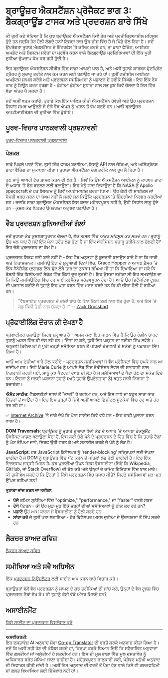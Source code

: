 <!--
CO_OP_TRANSLATOR_METADATA:
{
  "original_hash": "eb358f3f4c2c082f9f3a4f98efa1d337",
  "translation_date": "2025-10-22T18:13:48+00:00",
  "source_file": "5-browser-extension/3-background-tasks-and-performance/README.md",
  "language_code": "pa"
}
-->
# ਬ੍ਰਾਊਜ਼ਰ ਐਕਸਟੈਂਸ਼ਨ ਪ੍ਰੋਜੈਕਟ ਭਾਗ 3: ਬੈਕਗ੍ਰਾਊਂਡ ਟਾਸਕ ਅਤੇ ਪ੍ਰਦਰਸ਼ਨ ਬਾਰੇ ਸਿੱਖੋ

ਕੀ ਤੁਸੀਂ ਕਦੇ ਸੋਚਿਆ ਹੈ ਕਿ ਕੁਝ ਬ੍ਰਾਊਜ਼ਰ ਐਕਸਟੈਂਸ਼ਨ ਕਿਵੇਂ ਤੇਜ਼ ਅਤੇ ਪ੍ਰਤੀਕ੍ਰਿਆਸ਼ੀਲ ਮਹਿਸੂਸ ਹੁੰਦੇ ਹਨ ਜਦਕਿ ਹੋਰ ਹੌਲੀ ਲੱਗਦੇ ਹਨ? ਇਸਦਾ ਰਾਜ਼ ਉਸ ਚੀਜ਼ ਵਿੱਚ ਹੈ ਜੋ ਪਿੱਛੇ ਚੱਲ ਰਿਹਾ ਹੈ। ਜਦੋਂ ਉਪਭੋਗਤਾ ਤੁਹਾਡੇ ਐਕਸਟੈਂਸ਼ਨ ਦੇ ਇੰਟਰਫੇਸ 'ਤੇ ਕਲਿਕ ਕਰਦੇ ਹਨ, ਤਾਂ ਡਾਟਾ ਫੈਚਿੰਗ, ਆਈਕਨ ਅਪਡੇਟ ਅਤੇ ਸਿਸਟਮ ਸਰੋਤਾਂ ਦਾ ਪ੍ਰਬੰਧ ਕਰਨ ਵਾਲੇ ਬੈਕਗ੍ਰਾਊਂਡ ਪ੍ਰਕਿਰਿਆਵਾਂ ਦੀ ਇੱਕ ਪੂਰੀ ਦੁਨੀਆ ਚੁੱਪਚਾਪ ਕੰਮ ਕਰ ਰਹੀ ਹੁੰਦੀ ਹੈ।

ਇਹ ਬ੍ਰਾਊਜ਼ਰ ਐਕਸਟੈਂਸ਼ਨ ਸੀਰੀਜ਼ ਵਿੱਚ ਸਾਡਾ ਆਖਰੀ ਪਾਠ ਹੈ, ਅਤੇ ਅਸੀਂ ਤੁਹਾਡੇ ਕਾਰਬਨ ਫੁੱਟਪ੍ਰਿੰਟ ਟ੍ਰੈਕਰ ਨੂੰ ਸੁਚਾਰੂ ਤਰੀਕੇ ਨਾਲ ਕੰਮ ਕਰਨ ਲਈ ਬਣਾਉਣ ਜਾ ਰਹੇ ਹਾਂ। ਤੁਸੀਂ ਗਤੀਸ਼ੀਲ ਆਈਕਨ ਅਪਡੇਟਸ ਸ਼ਾਮਲ ਕਰੋਗੇ ਅਤੇ ਪ੍ਰਦਰਸ਼ਨ ਸਮੱਸਿਆਵਾਂ ਨੂੰ ਪਛਾਣਨ ਦੇ ਤਰੀਕੇ ਸਿੱਖੋਗੇ। ਇਹ ਇੱਕ ਰੇਸ ਕਾਰ ਨੂੰ ਟਿਊਨ ਕਰਨ ਵਰਗਾ ਹੈ - ਛੋਟੀਆਂ ਛੋਟੀਆਂ ਸੁਧਾਰਾਂ ਨਾਲ ਸਭ ਕੁਝ ਕਿਵੇਂ ਚੱਲਦਾ ਹੈ ਇਸ ਵਿੱਚ ਵੱਡਾ ਅੰਤਰ ਪੈ ਸਕਦਾ ਹੈ।

ਜਦੋਂ ਅਸੀਂ ਖਤਮ ਕਰਾਂਗੇ, ਤੁਹਾਡੇ ਕੋਲ ਇੱਕ ਪਾਲਿਸ਼ ਕੀਤੀ ਐਕਸਟੈਂਸ਼ਨ ਹੋਵੇਗੀ ਅਤੇ ਉਹ ਪ੍ਰਦਰਸ਼ਨ ਸਿਧਾਂਤ ਸਮਝ ਆਉਣਗੇ ਜੋ ਚੰਗੇ ਵੈੱਬ ਐਪਸ ਨੂੰ ਮਹਾਨ ਤੋਂ ਵੱਖ ਕਰਦੇ ਹਨ। ਆਓ ਬ੍ਰਾਊਜ਼ਰ ਅਪਟੀਮਾਈਜ਼ੇਸ਼ਨ ਦੀ ਦੁਨੀਆ ਵਿੱਚ ਡੁੱਬੀਏ।

## ਪੂਰਵ-ਵਿਚਾਰ ਪਾਠਕਵਾਲੀ ਪ੍ਰਸ਼ਨਾਵਲੀ

[ਪੂਰਵ-ਵਿਚਾਰ ਪਾਠਕਵਾਲੀ ਪ੍ਰਸ਼ਨਾਵਲੀ](https://ff-quizzes.netlify.app/web/quiz/27)

### ਪੇਸ਼ਕਸ਼

ਸਾਡੇ ਪਿਛਲੇ ਪਾਠਾਂ ਵਿੱਚ, ਤੁਸੀਂ ਇੱਕ ਫਾਰਮ ਬਣਾਇਆ, ਇਸਨੂੰ API ਨਾਲ ਜੋੜਿਆ, ਅਤੇ ਅਸਿੰਕ੍ਰੋਨਸ ਡਾਟਾ ਫੈਚਿੰਗ ਦਾ ਮੁਕਾਬਲਾ ਕੀਤਾ। ਤੁਹਾਡਾ ਐਕਸਟੈਂਸ਼ਨ ਚੰਗੇ ਤਰੀਕੇ ਨਾਲ ਰੂਪ ਲੈ ਰਿਹਾ ਹੈ।

ਹੁਣ ਸਾਨੂੰ ਆਖਰੀ ਟੱਚ ਸ਼ਾਮਲ ਕਰਨ ਦੀ ਲੋੜ ਹੈ - ਜਿਵੇਂ ਕਿ ਉਸ ਐਕਸਟੈਂਸ਼ਨ ਆਈਕਨ ਨੂੰ ਕਾਰਬਨ ਡਾਟਾ ਦੇ ਅਧਾਰ 'ਤੇ ਰੰਗ ਬਦਲਣ ਲਈ ਬਣਾਉਣਾ। ਇਹ ਮੈਨੂੰ ਯਾਦ ਦਿਵਾਉਂਦਾ ਹੈ ਕਿ NASA ਨੂੰ Apollo spacecraft ਦੇ ਹਰ ਸਿਸਟਮ ਨੂੰ ਕਿਵੇਂ ਅਪਟੀਮਾਈਜ਼ ਕਰਨਾ ਪਿਆ। ਉਹ ਕੋਈ ਵੀ ਸਾਈਕਲ ਜਾਂ ਮੈਮੋਰੀ ਖਰਚ ਕਰਨ ਦਾ ਜੋਖਮ ਨਹੀਂ ਲੈ ਸਕਦੇ ਸਨ ਕਿਉਂਕਿ ਪ੍ਰਦਰਸ਼ਨ 'ਤੇ ਜ਼ਿੰਦਗੀਆਂ ਨਿਰਭਰ ਕਰਦੀਆਂ ਸਨ। ਜਦਕਿ ਸਾਡਾ ਬ੍ਰਾਊਜ਼ਰ ਐਕਸਟੈਂਸ਼ਨ ਇਸ ਕਦਰ ਮਹੱਤਵਪੂਰਨ ਨਹੀਂ ਹੈ, ਉਹੀ ਸਿਧਾਂਤ ਲਾਗੂ ਹੁੰਦੇ ਹਨ - ਕੁਸ਼ਲ ਕੋਡ ਬਿਹਤਰ ਉਪਭੋਗਤਾ ਅਨੁਭਵ ਬਣਾਉਂਦਾ ਹੈ।

## ਵੈੱਬ ਪ੍ਰਦਰਸ਼ਨ ਬੁਨਿਆਦੀਆਂ ਗੱਲਾਂ

ਜਦੋਂ ਤੁਹਾਡਾ ਕੋਡ ਕੁਸ਼ਲਤਾਪੂਰਵਕ ਚੱਲਦਾ ਹੈ, ਲੋਕ ਅਸਲ ਵਿੱਚ *ਅੰਤਰ ਮਹਿਸੂਸ ਕਰ ਸਕਦੇ ਹਨ।* ਤੁਹਾਨੂੰ ਉਹ ਪਲ ਯਾਦ ਹੈ ਜਦੋਂ ਇੱਕ ਪੰਨਾ ਤੁਰੰਤ ਲੋਡ ਹੁੰਦਾ ਹੈ ਜਾਂ ਇੱਕ ਐਨੀਮੇਸ਼ਨ ਸੁਚਾਰੂ ਤਰੀਕੇ ਨਾਲ ਚੱਲਦੀ ਹੈ? ਇਹ ਚੰਗੇ ਪ੍ਰਦਰਸ਼ਨ ਦਾ ਕੰਮ ਹੈ।

ਪ੍ਰਦਰਸ਼ਨ ਸਿਰਫ਼ ਗਤੀ ਬਾਰੇ ਨਹੀਂ ਹੈ - ਇਹ ਵੈੱਬ ਅਨੁਭਵਾਂ ਨੂੰ ਕੁਦਰਤੀ ਬਣਾਉਣ ਬਾਰੇ ਹੈ ਨਾ ਕਿ ਭਾਰੀ ਅਤੇ ਨਿਰਾਸ਼ਜਨਕ। ਕਮਪਿਊਟਿੰਗ ਦੇ ਸ਼ੁਰੂਆਤੀ ਦਿਨਾਂ ਵਿੱਚ, Grace Hopper ਨੇ ਆਪਣੇ ਡੈਸਕ 'ਤੇ ਇੱਕ ਨੈਨੋਸੈਕੰਡ (ਲਗਭਗ ਇੱਕ ਫੁੱਟ ਲੰਬੇ ਤਾਰ ਦਾ ਟੁਕੜਾ) ਰੱਖਿਆ ਸੀ ਤਾਂ ਕਿ ਦਿਖਾਇਆ ਜਾ ਸਕੇ ਕਿ ਰੋਸ਼ਨੀ ਇੱਕ ਬਿਲੀਅਨਵੇਂ ਸੈਕੰਡ ਵਿੱਚ ਕਿੰਨੀ ਦੂਰ ਤੁਰਦੀ ਹੈ। ਇਹ ਉਸਦਾ ਤਰੀਕਾ ਸੀ ਇਹ ਸਮਝਾਉਣ ਦਾ ਕਿ ਕਿਉਂ ਕਮਪਿਊਟਿੰਗ ਵਿੱਚ ਹਰ ਮਾਈਕ੍ਰੋਸੈਕੰਡ ਮਹੱਤਵਪੂਰਨ ਹੁੰਦਾ ਹੈ। ਆਓ ਉਹ ਡਿਟੈਕਟਿਵ ਟੂਲਜ਼ ਦੀ ਪੜਤਾਲ ਕਰੀਏ ਜੋ ਤੁਹਾਨੂੰ ਇਹ ਪਤਾ ਕਰਨ ਵਿੱਚ ਮਦਦ ਕਰਦੇ ਹਨ ਕਿ ਕੀ ਚੀਜ਼ਾਂ ਹੌਲੀ ਹੋ ਰਹੀਆਂ ਹਨ।

> "ਵੈੱਬਸਾਈਟ ਪ੍ਰਦਰਸ਼ਨ ਦੋ ਚੀਜ਼ਾਂ ਬਾਰੇ ਹੈ: ਪੰਨਾ ਕਿੰਨੀ ਤੇਜ਼ੀ ਨਾਲ ਲੋਡ ਹੁੰਦਾ ਹੈ, ਅਤੇ ਇਸ 'ਤੇ ਕੋਡ ਕਿੰਨੀ ਤੇਜ਼ੀ ਨਾਲ ਚੱਲਦਾ ਹੈ।" -- [Zack Grossbart](https://www.smashingmagazine.com/2012/06/javascript-profiling-chrome-developer-tools/)

## ਪ੍ਰੋਫਾਈਲਿੰਗ ਦੌਰਾਨ ਕੀ ਦੇਖਣਾ ਹੈ

ਪ੍ਰੋਫਾਈਲਰ ਚਲਾਉਣਾ ਸਿਰਫ਼ ਸ਼ੁਰੂਆਤ ਹੈ - ਅਸਲ ਕਲਾ ਇਹ ਜਾਣਨ ਵਿੱਚ ਹੈ ਕਿ ਉਹ ਰੰਗੀਨ ਚਾਰਟ ਤੁਹਾਨੂੰ ਅਸਲ ਵਿੱਚ ਕੀ ਦੱਸ ਰਹੇ ਹਨ। ਚਿੰਤਾ ਨਾ ਕਰੋ, ਤੁਸੀਂ ਇਹ ਪੜ੍ਹਨ ਦਾ ਤਰੀਕਾ ਸਿੱਖ ਲਵੋਗੇ। ਅਨੁਭਵੀ ਡਿਵੈਲਪਰਾਂ ਨੇ ਪੂਰੀ ਤਰ੍ਹਾਂ ਸਮੱਸਿਆ ਬਣਨ ਤੋਂ ਪਹਿਲਾਂ ਚੇਤਾਵਨੀ ਦੇ ਸੰਕੇਤਾਂ ਨੂੰ ਪਛਾਣਨਾ ਸਿੱਖ ਲਿਆ ਹੈ।

ਆਓ ਆਮ ਦੋਸ਼ੀਆਂ ਬਾਰੇ ਗੱਲ ਕਰੀਏ - ਪ੍ਰਦਰਸ਼ਨ ਸਮੱਸਿਆਵਾਂ ਜੋ ਵੈੱਬ ਪ੍ਰੋਜੈਕਟਾਂ ਵਿੱਚ ਚੁਪਕੇ ਨਾਲ ਆ ਜਾਂਦੀਆਂ ਹਨ। ਜਿਵੇਂ Marie Curie ਨੂੰ ਆਪਣੇ ਲੈਬ ਵਿੱਚ ਰੇਡੀਏਸ਼ਨ ਲੈਵਲ ਦੀ ਸਾਵਧਾਨੀ ਨਾਲ ਨਿਗਰਾਨੀ ਕਰਨੀ ਪਈ, ਸਾਨੂੰ ਕੁਝ ਪੈਟਰਨਾਂ ਦੇਖਣ ਦੀ ਲੋੜ ਹੈ ਜੋ ਸਮੱਸਿਆਵਾਂ ਦੇ ਪੈਦਾ ਹੋਣ ਦਾ ਸੰਕੇਤ ਦਿੰਦੇ ਹਨ। ਇਹਨਾਂ ਨੂੰ ਜਲਦੀ ਪਕੜਨਾ ਤੁਹਾਨੂੰ (ਅਤੇ ਤੁਹਾਡੇ ਉਪਭੋਗਤਾਵਾਂ ਨੂੰ) ਬਹੁਤ ਸਾਰੀ ਨਿਰਾਸ਼ਾ ਤੋਂ ਬਚਾਏਗਾ।

**ਐਸੈਟ ਸਾਈਜ਼**: ਵੈੱਬਸਾਈਟਾਂ ਸਾਲਾਂ ਤੋਂ "ਭਾਰੀ" ਹੋ ਰਹੀਆਂ ਹਨ, ਅਤੇ ਇਸ ਵਾਧੇ ਦਾ ਬਹੁਤ ਸਾਰਾ ਭਾਰ ਚਿੱਤਰਾਂ ਤੋਂ ਆਉਂਦਾ ਹੈ। ਇਹ ਇਸ ਤਰ੍ਹਾਂ ਹੈ ਜਿਵੇਂ ਅਸੀਂ ਆਪਣੇ ਡਿਜ਼ੀਟਲ ਸੂਟਕੇਸਾਂ ਵਿੱਚ ਹੋਰ ਅਤੇ ਹੋਰ ਭਰ ਰਹੇ ਹਾਂ।

✅ [Internet Archive](https://httparchive.org/reports/page-weight) 'ਤੇ ਜਾਂਕੇ ਦੇਖੋ ਕਿ ਪੰਨਾ ਸਾਈਜ਼ ਕਿਵੇਂ ਵਧੇ ਹਨ - ਇਹ ਕਾਫ਼ੀ ਖੁਲਾਸਾ ਕਰਨ ਵਾਲਾ ਹੈ।

**DOM Traversals**: ਬ੍ਰਾਊਜ਼ਰ ਨੂੰ ਤੁਹਾਡੇ ਦੁਆਰਾ ਲਿਖੇ ਕੋਡ ਦੇ ਅਧਾਰ 'ਤੇ ਆਪਣਾ ਡੌਕਯੂਮੈਂਟ ਓਬਜੈਕਟ ਮਾਡਲ ਬਣਾਉਣਾ ਪੈਂਦਾ ਹੈ, ਇਸ ਲਈ ਚੰਗੇ ਪੰਨੇ ਦੇ ਪ੍ਰਦਰਸ਼ਨ ਦੇ ਹਿੱਤ ਵਿੱਚ ਹੈ ਕਿ ਤੁਹਾਡੇ ਟੈਗਾਂ ਨੂੰ ਘੱਟ ਰੱਖਿਆ ਜਾਵੇ, ਸਿਰਫ਼ ਉਹੀ ਵਰਤ ਕੇ ਅਤੇ ਸਟਾਈਲ ਕਰਕੇ ਜੋ ਪੰਨੇ ਨੂੰ ਲੋੜ ਹੈ।

**JavaScript**: ਹਰ JavaScript ਡਿਵੈਲਪਰ ਨੂੰ 'render-blocking' ਸਕ੍ਰਿਪਟਾਂ ਲਈ ਦੇਖਣਾ ਚਾਹੀਦਾ ਹੈ ਜੋ DOM ਨੂੰ ਬ੍ਰਾਊਜ਼ਰ ਵਿੱਚ ਪੇਂਟ ਕਰਨ ਤੋਂ ਪਹਿਲਾਂ ਲੋਡ ਹੋਣੀ ਚਾਹੀਦੀ ਹੈ।
ਇਹ ਇੱਕ ਦਿਲਚਸਪ ਜਾਸੂਸੀ ਮਿਸ਼ਨ ਹੈ: ਕੁਝ ਪੁਰਾਣੀਆਂ ਓਪਨ ਸੋਰਸ ਵੈਬਸਾਈਟਾਂ (ਜਿਵੇਂ ਕਿ Wikipedia, GitHub, ਜਾਂ Stack Overflow) ਦੀ ਚੋਣ ਕਰੋ ਅਤੇ ਉਨ੍ਹਾਂ ਦੇ ਕਮਿਟ ਇਤਿਹਾਸ ਵਿੱਚ ਝਾਤ ਮਾਰੋ। ਕੀ ਤੁਸੀਂ ਵੇਖ ਸਕਦੇ ਹੋ ਕਿ ਉਨ੍ਹਾਂ ਨੇ ਕਿੱਥੇ ਪ੍ਰਦਰਸ਼ਨ ਵਿੱਚ ਸੁਧਾਰ ਕੀਤੇ? ਕਿਹੜੇ ਸਮੱਸਿਆਵਾਂ ਮੁੜ-ਮੁੜ ਉੱਪਜ ਰਹੀਆਂ ਸਨ?

**ਤੁਹਾਡਾ ਜਾਂਚ ਕਰਨ ਦਾ ਤਰੀਕਾ:**
- **ਖੋਜੋ** ਕਮਿਟ ਸੁਨੇਹਿਆਂ ਵਿੱਚ "optimize," "performance," ਜਾਂ "faster" ਵਰਗੇ ਸ਼ਬਦ
- **ਦੇਖੋ** ਪੈਟਰਨ - ਕੀ ਉਹ ਮੁੜ-ਮੁੜ ਇੱਕੋ ਤਰ੍ਹਾਂ ਦੀਆਂ ਸਮੱਸਿਆਵਾਂ ਨੂੰ ਠੀਕ ਕਰ ਰਹੇ ਹਨ?
- **ਪਛਾਣੋ** ਉਹ ਆਮ ਕਾਰਨ ਜੋ ਵੈਬਸਾਈਟਾਂ ਨੂੰ ਹੌਲੀ ਕਰਦੇ ਹਨ
- **ਸਾਂਝਾ ਕਰੋ** ਜੋ ਤੁਸੀਂ ਪਤਾ ਲਗਾਇਆ - ਹੋਰ ਡਿਵੈਲਪਰ ਅਸਲ ਦੁਨੀਆ ਦੇ ਉਦਾਹਰਣਾਂ ਤੋਂ ਸਿੱਖ ਸਕਦੇ ਹਨ

## ਲੈਕਚਰ ਬਾਅਦ ਕਵਿਜ਼

[ਲੈਕਚਰ ਬਾਅਦ ਕਵਿਜ਼](https://ff-quizzes.netlify.app/web/quiz/28)

## ਸਮੀਖਿਆ ਅਤੇ ਸਵੈ ਅਧਿਐਨ

ਇੱਕ [ਪ੍ਰਦਰਸ਼ਨ ਨਿਊਜ਼ਲੈਟਰ](https://perf.email/) ਲਈ ਸਾਈਨ ਅਪ ਕਰਨ ਬਾਰੇ ਵਿਚਾਰ ਕਰੋ।

ਬ੍ਰਾਊਜ਼ਰਾਂ ਵੱਲੋਂ ਵੈਬ ਪ੍ਰਦਰਸ਼ਨ ਨੂੰ ਮਾਪਣ ਦੇ ਕੁਝ ਤਰੀਕਿਆਂ ਦੀ ਜਾਂਚ ਕਰੋ, ਉਨ੍ਹਾਂ ਦੇ ਵੈਬ ਟੂਲਜ਼ ਵਿੱਚ ਪ੍ਰਦਰਸ਼ਨ ਟੈਬਾਂ ਦੇਖ ਕੇ। ਕੀ ਤੁਹਾਨੂੰ ਕੋਈ ਵੱਡੇ ਅੰਤਰ ਮਿਲਦੇ ਹਨ?

## ਅਸਾਈਨਮੈਂਟ

[ਕਿਸੇ ਸਾਈਟ ਦਾ ਪ੍ਰਦਰਸ਼ਨ ਵਿਸ਼ਲੇਸ਼ਣ ਕਰੋ](assignment.md)

---

**ਅਸਵੀਕਰਤੀ**:  
ਇਹ ਦਸਤਾਵੇਜ਼ AI ਅਨੁਵਾਦ ਸੇਵਾ [Co-op Translator](https://github.com/Azure/co-op-translator) ਦੀ ਵਰਤੋਂ ਕਰਕੇ ਅਨੁਵਾਦ ਕੀਤਾ ਗਿਆ ਹੈ। ਜਦੋਂ ਕਿ ਅਸੀਂ ਸਹੀ ਹੋਣ ਦੀ ਕੋਸ਼ਿਸ਼ ਕਰਦੇ ਹਾਂ, ਕਿਰਪਾ ਕਰਕੇ ਧਿਆਨ ਦਿਓ ਕਿ ਸਵੈਚਾਲਿਤ ਅਨੁਵਾਦਾਂ ਵਿੱਚ ਗਲਤੀਆਂ ਜਾਂ ਅਸੁੱਤੀਆਂ ਹੋ ਸਕਦੀਆਂ ਹਨ। ਇਸ ਦੀ ਮੂਲ ਭਾਸ਼ਾ ਵਿੱਚ ਮੂਲ ਦਸਤਾਵੇਜ਼ ਨੂੰ ਅਧਿਕਾਰਤ ਸਰੋਤ ਮੰਨਿਆ ਜਾਣਾ ਚਾਹੀਦਾ ਹੈ। ਮਹੱਤਵਪੂਰਨ ਜਾਣਕਾਰੀ ਲਈ, ਪੇਸ਼ੇਵਰ ਮਨੁੱਖੀ ਅਨੁਵਾਦ ਦੀ ਸਿਫਾਰਸ਼ ਕੀਤੀ ਜਾਂਦੀ ਹੈ। ਅਸੀਂ ਇਸ ਅਨੁਵਾਦ ਦੀ ਵਰਤੋਂ ਤੋਂ ਪੈਦਾ ਹੋਣ ਵਾਲੇ ਕਿਸੇ ਵੀ ਗਲਤਫਹਿਮੀ ਜਾਂ ਗਲਤ ਵਿਆਖਿਆ ਲਈ ਜ਼ਿੰਮੇਵਾਰ ਨਹੀਂ ਹਾਂ।
